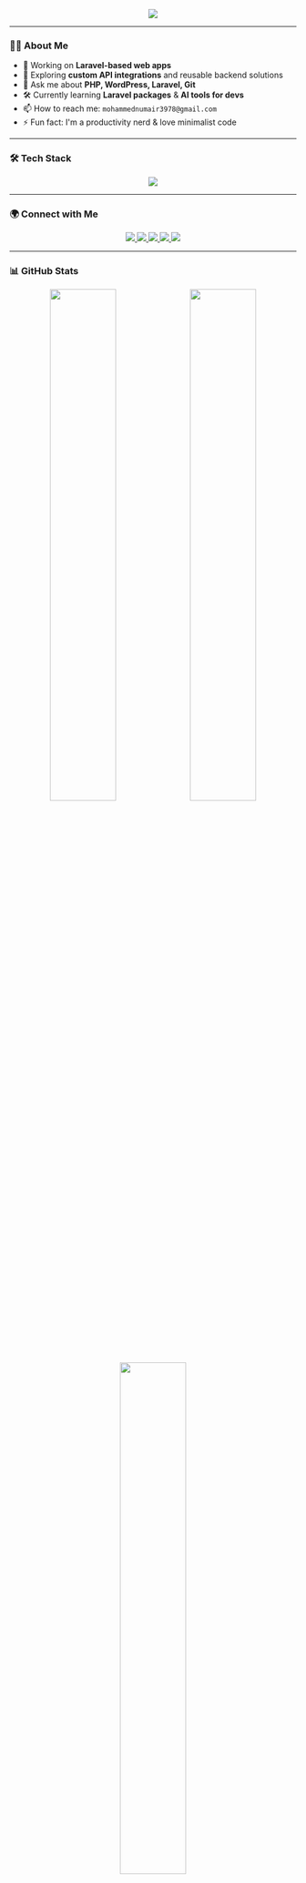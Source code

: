 <!-- Animated Typing Header -->
<p align="center">
  <img src="https://readme-typing-svg.demolab.com?font=Fira+Code&size=24&pause=1000&color=F97316&center=true&vCenter=true&width=600&lines=Hi%2C+I'm+Mohammed+Numair+👋;Laravel+%7C+WordPress+%7C+PHP+Developer;Building+Clean+Web+Experiences;Let's+Code+Something+Awesome!">
</p>

---

### 🙋‍♂️ About Me

- 🔭 Working on **Laravel-based web apps**
- 🧠 Exploring **custom API integrations** and reusable backend solutions
- 💬 Ask me about **PHP, WordPress, Laravel, Git**
- 🛠 Currently learning **Laravel packages** & **AI tools for devs**
- 📫 How to reach me: `mohammednumair3978@gmail.com`
- ⚡ Fun fact: I'm a productivity nerd & love minimalist code

---

### 🛠️ Tech Stack

<p align="center">
  <img src="https://skillicons.dev/icons?i=laravel,php,wordpress,mysql,js,apache,git,github,vscode" />
</p>

---

### 🌍 Connect with Me

<p align="center">
  <a href="https://linkedin.com/in/mohammed-numair-92551b28a" target="_blank">
    <img src="https://img.shields.io/badge/LinkedIn-%230077B5.svg?style=for-the-badge&logo=linkedin&logoColor=white"/>
  </a>
  <a href="https://x.com/Numair25" target="_blank">
    <img src="https://img.shields.io/badge/X-black.svg?style=for-the-badge&logo=X&logoColor=white"/>
  </a>
  <a href="https://instagram.com/mohammed_numair_shaikh" target="_blank">
    <img src="https://img.shields.io/badge/Instagram-E4405F.svg?style=for-the-badge&logo=instagram&logoColor=white"/>
  </a>
  <a href="https://youtube.com/@numairshaikh25" target="_blank">
    <img src="https://img.shields.io/badge/YouTube-FF0000.svg?style=for-the-badge&logo=youtube&logoColor=white"/>
  </a>
  <a href="mailto:mohammednumair3978@gmail.com">
    <img src="https://img.shields.io/badge/Gmail-D14836.svg?style=for-the-badge&logo=gmail&logoColor=white"/>
  </a>
</p>

---

### 📊 GitHub Stats

<p align="center">
  <img src="https://github-readme-stats.vercel.app/api?username=Numair25&show_icons=true&theme=radical&hide_border=false" width="48%"/>
  <img src="https://github-readme-streak-stats.herokuapp.com?user=Numair25&theme=radical&hide_border=false" width="48%"/>
</p>

<p align="center">
  <img src="https://github-readme-stats.vercel.app/api/top-langs/?username=Numair25&layout=compact&theme=radical&hide_border=false" width="48%"/>
</p>

---

### 🏆 GitHub Trophies

<p align="center">
  <img src="https://github-profile-trophy.vercel.app/?username=Numair25&theme=dracula&no-frame=false&margin-w=10" />
</p>

---

### 🚀 Featured Repositories

<p align="center">
  <img src="https://github-contributor-stats.vercel.app/api?username=Numair25&limit=5&theme=radical&combine_all_yearly_contributions=true" />
</p>

---

### 👁️ Visitor Count

<p align="center">
  <img src="https://visitcount.itsvg.in/api?id=Numair25&label=Visitors&icon=0&color=6" />
</p>

---

<!-- Proudly created with ❤️ by Mohammed Numair -->
<!-- Design inspired by modern 2025 GitHub profile trends -->
